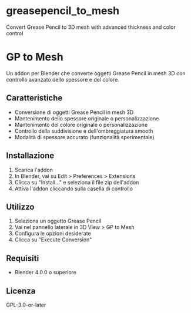 # greasepencil_to_mesh
Convert Grease Pencil to 3D mesh with advanced thickness and color control

# GP to Mesh

Un addon per Blender che converte oggetti Grease Pencil in mesh 3D con controllo avanzato dello spessore e del colore.

## Caratteristiche

- Conversione di oggetti Grease Pencil in mesh 3D
- Mantenimento dello spessore originale o personalizzazione
- Mantenimento del colore originale o personalizzazione
- Controllo della suddivisione e dell'ombreggiatura smooth
- Modalità di spessore accurato (funzionalità sperimentale)

## Installazione

1. Scarica l'addon
2. In Blender, vai su Edit > Preferences > Extensions
3. Clicca su "Install..." e seleziona il file zip dell'addon
4. Attiva l'addon cliccando sulla casella di controllo

## Utilizzo

1. Seleziona un oggetto Grease Pencil
2. Vai nel pannello laterale in 3D View > GP to Mesh
3. Configura le opzioni desiderate
4. Clicca su "Execute Conversion"

## Requisiti

- Blender 4.0.0 o superiore

## Licenza

GPL-3.0-or-later
